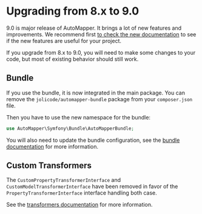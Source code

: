 # Upgrading from 8.x to 9.0

9.0 is major release of AutoMapper. It brings a lot of new features and improvements. We recommend first [to check 
the new documentation](./index.md) to see if the new features are useful for your project.

If you upgrade from 8.x to 9.0, you will need to make some changes to your code, but most of existing behavior should
still work.

## Bundle

If you use the bundle, it is now integrated in the main package. You can remove the `jolicode/automapper-bundle` package from your
`composer.json` file.

Then you have to use the new namespace for the bundle:

```php
use AutoMapper\Symfony\Bundle\AutoMapperBundle;
```

You will also need to update the bundle configuration, see the [bundle documentation](./bundle/configuration.md) for more
information.

## Custom Transformers

The `CustomPropertyTransformerInterface` and `CustomModelTransformerInterface` have been removed in favor of the 
`PropertyTransformerInterface` interface handling both case.

See the [transformers documentation](./mapping/transformer.md#creating-a-custom-transformer) for more information.
